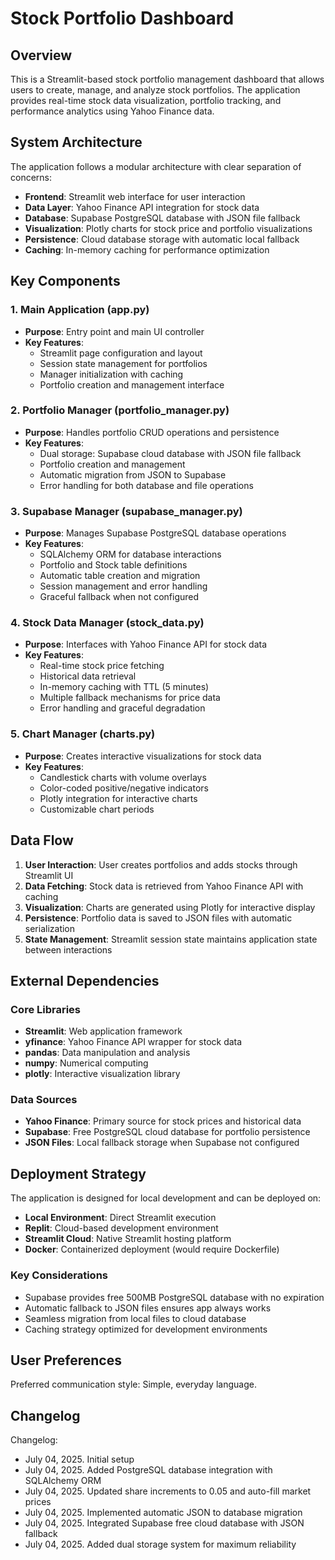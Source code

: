 # Stock Portfolio Dashboard

## Overview

This is a Streamlit-based stock portfolio management dashboard that allows users to create, manage, and analyze stock portfolios. The application provides real-time stock data visualization, portfolio tracking, and performance analytics using Yahoo Finance data.

## System Architecture

The application follows a modular architecture with clear separation of concerns:

- **Frontend**: Streamlit web interface for user interaction
- **Data Layer**: Yahoo Finance API integration for stock data
- **Database**: Supabase PostgreSQL database with JSON file fallback
- **Visualization**: Plotly charts for stock price and portfolio visualizations
- **Persistence**: Cloud database storage with automatic local fallback
- **Caching**: In-memory caching for performance optimization

## Key Components

### 1. Main Application (app.py)
- **Purpose**: Entry point and main UI controller
- **Key Features**:
  - Streamlit page configuration and layout
  - Session state management for portfolios
  - Manager initialization with caching
  - Portfolio creation and management interface

### 2. Portfolio Manager (portfolio_manager.py)
- **Purpose**: Handles portfolio CRUD operations and persistence
- **Key Features**:
  - Dual storage: Supabase cloud database with JSON file fallback
  - Portfolio creation and management
  - Automatic migration from JSON to Supabase
  - Error handling for both database and file operations

### 3. Supabase Manager (supabase_manager.py)
- **Purpose**: Manages Supabase PostgreSQL database operations
- **Key Features**:
  - SQLAlchemy ORM for database interactions
  - Portfolio and Stock table definitions
  - Automatic table creation and migration
  - Session management and error handling
  - Graceful fallback when not configured

### 4. Stock Data Manager (stock_data.py)
- **Purpose**: Interfaces with Yahoo Finance API for stock data
- **Key Features**:
  - Real-time stock price fetching
  - Historical data retrieval
  - In-memory caching with TTL (5 minutes)
  - Multiple fallback mechanisms for price data
  - Error handling and graceful degradation

### 5. Chart Manager (charts.py)
- **Purpose**: Creates interactive visualizations for stock data
- **Key Features**:
  - Candlestick charts with volume overlays
  - Color-coded positive/negative indicators
  - Plotly integration for interactive charts
  - Customizable chart periods

## Data Flow

1. **User Interaction**: User creates portfolios and adds stocks through Streamlit UI
2. **Data Fetching**: Stock data is retrieved from Yahoo Finance API with caching
3. **Visualization**: Charts are generated using Plotly for interactive display
4. **Persistence**: Portfolio data is saved to JSON files with automatic serialization
5. **State Management**: Streamlit session state maintains application state between interactions

## External Dependencies

### Core Libraries
- **Streamlit**: Web application framework
- **yfinance**: Yahoo Finance API wrapper for stock data
- **pandas**: Data manipulation and analysis
- **numpy**: Numerical computing
- **plotly**: Interactive visualization library

### Data Sources
- **Yahoo Finance**: Primary source for stock prices and historical data
- **Supabase**: Free PostgreSQL cloud database for portfolio persistence
- **JSON Files**: Local fallback storage when Supabase not configured

## Deployment Strategy

The application is designed for local development and can be deployed on:
- **Local Environment**: Direct Streamlit execution
- **Replit**: Cloud-based development environment
- **Streamlit Cloud**: Native Streamlit hosting platform
- **Docker**: Containerized deployment (would require Dockerfile)

### Key Considerations
- Supabase provides free 500MB PostgreSQL database with no expiration
- Automatic fallback to JSON files ensures app always works
- Seamless migration from local files to cloud database
- Caching strategy optimized for development environments

## User Preferences

Preferred communication style: Simple, everyday language.

## Changelog

Changelog:
- July 04, 2025. Initial setup
- July 04, 2025. Added PostgreSQL database integration with SQLAlchemy ORM
- July 04, 2025. Updated share increments to 0.05 and auto-fill market prices
- July 04, 2025. Implemented automatic JSON to database migration
- July 04, 2025. Integrated Supabase free cloud database with JSON fallback
- July 04, 2025. Added dual storage system for maximum reliability